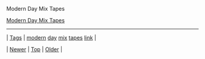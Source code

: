 <!--
title: Modern Day Mix Tapes
date: 2020-06-28T15:27:00.215Z
tags: modern, day, mix, tapes, link
-->


Modern Day Mix Tapes

[Modern Day Mix Tapes](http://wiredinsider.tumblr.com/post/71848356448/modern-day-mix-tapes)

<!--BOTTOM-POST-NAVIGATION-->
---

| [Tags](tags.md) | [modern](tag-modern.md) [day](tag-day.md) [mix](tag-mix.md) [tapes](tag-tapes.md) [link](tag-link.md) |

| [Newer](71842919644.md) | [Top](index.md) | [Older](71856945636.md) |